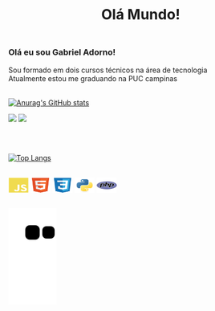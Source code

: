 <div id="user-content-toc">
  <ul align="center">
<summary><h1 style="display: inline-block">Olá Mundo!</h1></summary>
</div>
    
##    

### Olá eu sou Gabriel Adorno!

 <summary>
   Sou formado em dois cursos técnicos na área de tecnologia <br>
</summary>
<summary>
   Atualmente estou me graduando na PUC campinas <br>
</summary>
<br>
 
 [![Anurag's GitHub stats](https://github-readme-stats.vercel.app/api?username=Adorno7117&show_icons=true&theme=dark)](https://github.com/Adorno7117/github-readme-stats)

<a href="https://instagram.com/_gabriel_adorno_" target="_blank"><img src="https://img.shields.io/badge/-Instagram-%23E4405F?style=for-the-badge&logo=instagram&logoColor=white" target="_blank"></a>
 <a href = "ga7.adorno@outlook.com"><img src="https://img.shields.io/badge/-Email-%23333?style=for-the-badge&logo=gmail&logoColor=white" target="_blank"></a>
<br>

##
<br>

[![Top Langs](https://github-readme-stats.vercel.app/api/top-langs/?username=Adorno7117&layout=donut&theme=dark)](https://github.com/Adorno7117/github-readme-stats)

<div style="display: inline_block"><br>
  <img align="center" alt="Js" height="30" width="40" src="https://raw.githubusercontent.com/devicons/devicon/master/icons/javascript/javascript-plain.svg">
  <img align="center" alt="HTML" height="30" width="40" src="https://raw.githubusercontent.com/devicons/devicon/master/icons/html5/html5-original.svg">
  <img align="center" alt="CSS" height="30" width="40" src="https://raw.githubusercontent.com/devicons/devicon/master/icons/css3/css3-original.svg">
  <img align="center" alt="Python" height="30" width="40" src="https://raw.githubusercontent.com/devicons/devicon/master/icons/python/python-original.svg">
  <img align="center" alt="Python" height="30" width="40" src="https://raw.githubusercontent.com/devicons/devicon/master/icons/php/php-original.svg">
<br>
<br>

![snake gif](https://github.com/Adorno7117/Adorno7117/blob/output/github-contribution-grid-snake.svg)

